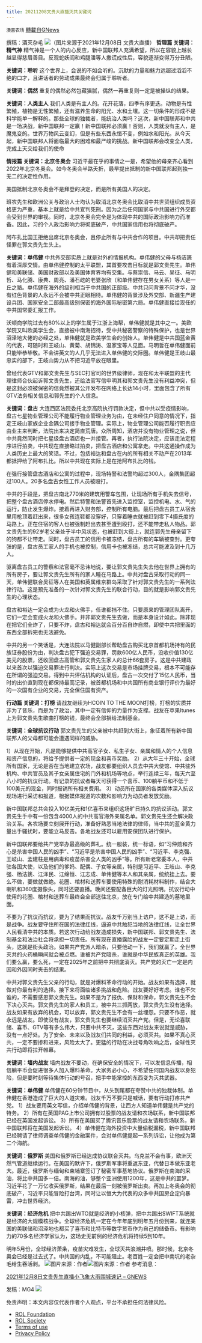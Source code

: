 ```yaml
---
title: 20211208文贵大直播灭共关键词
---
```

`澳喜农场` [轉載自GNews](https://gnews.org/zh-hans/1772841/)

撰稿：酒灭杂毛
![](https://assets.gnews.org/wp-content/uploads/2021/12/文贵.png)（图片来源于2021年12月08日 文贵大直播）
**哲理篇
关键词：精气神**
精气神是一个人的内心反应，新中国联邦人充满希望，所以在容貌上越长越显得慈眉善目。反观蛇妖阎和鸡腿潘等人撒谎成性后，容貌逐渐变得万分丑陋。

**关键词：聆听**
这个世界上，会说的不如会听的。沉默的力量和魅力远超过滔滔不绝的口才，且讲话者的劳动成果最终会归属于聆听者。

**关键词：偶然**
重复的偶然必然包藏猫腻，偶然一再重复则一定是被操纵的结果。

**关键词：人类主人**
我们人类是有主人的。花开花落，四季有序更迭。动物是有性繁殖，植物是无性繁殖，还有滋养生命的阳光、水和土壤。这一切条件的形成不是科学能单一解释的。那些全球的独裁者，能统治人类吗？这次，新中国联邦和中共是一场决战，新中国联邦一定赢！新中国联邦必须赢！否则，人类就没有主人，是魔鬼变的。世界万物风云变幻，但是有些东西永恒不变，例如水和阳光。从今天起，新中国联邦人将面临最大的困难和最严峻的挑战。新中国联邦会改变全人类，完成上天交给我们的使命

**情报篇
关键词：北京冬奥会**
习近平最在乎的事情之一是，希望他的母亲齐心看到2022年北京冬奥会。如今冬奥会半路夭折，最早提出抵制的新中国联邦起到独一无二的决定性作用。

美国抵制北京冬奥会不是拜登的决定，而是所有美国人的决定。

班农先生和欧洲公关与政治人士均认为取消北京冬奥会比取消中共世贸组织成员资格更为严重，基本上就是给中共宣判死刑。因为之后任何国家与中共国进行外交都会受到世界的审视。同时，北京冬奥会完全是为体现中共的国际政治影响力而准备。因此，习的个人政治影响力将彻底破产，中共国家信用也将彻底破产。

阿布扎比国王拒绝出席北京冬奥会，且停止所有与中共合作的项目。中共却把责任怪罪在郭文贵先生头上。

**关键词：单伟健**
中共外交部实质上就是对外的情报机构。单伟健的父母与杨洁篪有着深厚交情。由单伟健控制的太平联盟，其首要攻击目标就是郭文贵先生。单伟健和美联储、美国财政部以及美国体育界均有交集。与蔡崇信、马云、吴征、马明哲、马化腾、康典、周亮、潘石屹的老婆张欣（和单伟健存在男女关系）等人是一丘之貉。单伟健在海外的级别相当于中共国的正部级。中共只问背景不问才华，没有红色背景的人永远不会被中共正眼相待。单伟健的背景涉及外交部、新疆生产建设兵团、国家安全二部最高级别保密的海外国际秘密第六局。单伟健直接给现任的中共国常委汇报工作。

沃顿商学院过去有80%以上的学生属于江浙上海帮，单伟健就是其中之一。美欧学院又叫欧美学生会，直接被中南海招待，受中共秘密警察的特殊保护，也是世界沼泽地大佬的必经之处，单伟健就是欧美学生会的创始人。单伟健是中共国蓝金黄的代表，可随时和王岐山、黄菊、胡锦涛、温家宝等人见面。马明哲在单伟健面前只能毕恭毕敬。不会讲英文的人几乎无法进入单伟健的交际圈。单伟健是王岐山最忠实的部下，王岐山势力从不把习近平放在眼里。

曾经代表GTV和郭文贵先生与SEC打官司的世界级律师，现在和太平联盟的主代理律师合伙起诉郭文贵先生，还给法官写信申明其和郭文贵先生没有利益冲突，但是这封必须被保密的信竟然被其公开发布在网络上长达14小时，里面包含了所有GTV法务相关信息和郭先生的个人信息。

**关键词：盘古**
大连西区法院委托北京高院执行罚款决定，但中共以受疫情影响，盘古七星物业管理公司不能履行物业管理业务为由，在未经住户同意的情况下，指定王岐山家族企业金隅公司接手物业管理。实际上，物业管理公司能否履行职责应由业主来判断，法院出来决定简直荒唐。众所周知，酒店并没有物业管理之说，但中共竟然同时把七星级盘古酒店也一并接管。再者，执行法院决定，应该走法定程序进行拍卖，中共现在直接略过拍卖，把盘古酒店和公寓拿走。中共这通操作成为人类历史上最大的笑话。不过，包括裕达和盘古在内的所有相关不动产在2013年都抵押给了阿布扎比。所以中共现在实际上是在抢阿布扎比的钱。

在强行接管盘古酒店和公寓的过程中，现场特警和法警均超过300人，金隅集团超过100人。20多名盘古女性工作人员被殴打。

中共的手段是，把盘古南北770米的建筑用警车包围，让现场所有手机失去信号，把整个盘古酒店停水停电。然后特警和法警首先进入监控室，监控机电、水、气的运行，防止发生爆炸。接着再进入财务部，控制所有电脑。最后把盘古员工从宿舍里用枪顶着赶出来，很多女孩连鞋都没穿好，只穿着睡衣就被赶到零下4摄氏度的马路上。正在住宿的客人也被强制赶出去甚至遭到殴打，还不能带走私人物品。郭文贵先生的92岁老父亲处于半中风状态，也被赶到大街上，就连郭先生母亲留下的狗都不让带走。同时，盘古员工的信用卡被冻结，盘古所有的车辆被查封。更夸张的是，盘古员工家人的手机也被控制，信用卡也被冻结，总共可能波及到十几万人。

驱离盘古员工的警察和法官毫不忌讳地说，要让郭文贵先生失去他在世界上拥有的所有房子，要让郭文贵先生所有的家人睡在马路上。中共对盘古采取行动的同一天，单伟健联合吴征等人在美国和英属维京群岛采取了针对郭文贵先生的一系列法律行动。这是预先准备的一次针对郭文贵先生的联合行动，目的就是影响郭文贵先生的心理状态。

盘古和裕达一定会成为火龙和火佛手，任谁都挡不住。只要原来的管理团队离开，它们一定会变成火龙和火佛手。并非郭文贵先生去做，而是本身设计如此。除非现在把它们全炸了，只要不炸，盘古和裕达就会百分百自炸自燃，即使中共把里面的东西全部拆完也无法避免。

中共的另一个笑话是，大连法院以马健副部长帮助盘古购买北京首都机场持有的民族证券股份为由，判决盘古犯下强迫交易罪，罚款600亿人民币，没收价值130亿美元的股票，还收回盘古高管和郭文贵先生家人的总计66套房子。这是中共建政以来首次以强迫交易罪进行判决。实际上这次交易是市场挂牌交易，根本不可能存在所谓的强迫交易。得到中共评估机构的认证后，盘古一次交付了15亿人民币，当时的出价直到现在都保持最高记录，被首都机场和中共国所有商业银行评价为最好的一次国有企业的交易，完全保住国有资产。

**行动篇
关键词：打榜**
请战友继续为HCOIN TO THE MOON打榜，打榜的实质并非为了音乐，而是为了政治，其中一定有信仰的力量作为支撑。战友在苹果Itunes上为郭文贵先生歌曲打榜的钱，最终会全部捐给法制基金。

**关键词：全球抗议行动**
郭文贵先生的父亲被中共赶到大街上，象征着所有新中国联邦人的父母都可能会遭遇同样的威胁。

1）从现在开始，凡是能够提供中共高官子女、私生子女、亲属和情人的个人信息和资产信息的，将给予提供者一定的现金和喜币奖励。
2）从大年三十开始，全球所有国家，无论是否在当地建立农场，战友都要组织人员去中共大使馆、中共驻外机构、中共官员及其子女亲属住宅的门外和机场等地点，举行连续三年，每天六至八小时的抗议行动。有记录的抗议者每天可获得一个喜币、100躺平币和不低于100美元的现金，同时报销所有相关费用。
3）动员所在国家的各类媒体深入抗议现场进行采访和报道，根据媒体报道的次数和影响力为动员者发放奖励。

新中国联邦总共会投入10亿美元和1亿喜币来组织这场旷日持久的抗议活动。郭文贵先生手中有一份包含4000人的中共高官海外亲属名单。郭文贵先生还会解决政治关系。各农场要立刻展开行动，准备好熟悉当地法律的律师，当中共的蓝金黄力量出手骚扰时，要能立马反击。各地战友还可以雇用安保团队进行保护。

新中国联邦要给共产党举办最高级的葬礼。统一服装，统一标语，如“习仲勋和齐心是杀害中国人民的凶手”、“习近平是杀害中国人民的凶手”、“习近平、李克强、王岐山、孟建柱是用病毒和疫苗杀害全人类的凶手”等。所有新老常委本人，中共驻各国大使，以及他们的爹妈、配偶、子女等亲属，特别是习近平、王岐山、李克强、杨洁篪、江泽民、江绵恒、江志成、单伟健等本人和其亲属，统统挂上去。要么不做，要做就做绝。花圈、棺材和送葬车要使用特殊的耐消耗材料制作，结合大喇叭和360度摄像头，同时还要直播。晚间还要配备巨大的灯光照明。抗议行动中使用的花圈、棺材和送葬车最终会全部送往北京，放在专门给中共建造的墓地里面。

不要为了抗议而抗议，要为了结果而抗议。战友千万别当上访户，这不是上访，而是战争。战友要守住所在国的法律红线，逼迫中共触犯当地的法律红线，让全世界人民看清中共的本质。若这次行动给战友造成损失，新中国联邦、郭文贵先生、法制基金和法治社会将承担一切责任。所有现在直播露脸的战友一定要定期走上街头，这就是街头政治。如果共产党派人暗杀，只要他动一下，我们就赢了。全世界灭共的火药桶瞬间就会被点燃。谁被共产党暗杀，谁就是中华民族真正的英雄。我们要么赢，要么死，一定在2025年之前把中共彻底消灭。共产党的灭亡一定是内因和外因同时夹击的结果。

中共对郭文贵先生父亲的行动，就是对爆料革命行动的开始。战友如果有选择，就做对你最有利的选择。接下来将面临诸多挑战和危险。战友要好好考虑。谁也不欠谁的，不需要感恩郭文贵先生。如果不是为了报仇、保财和保命，郭文贵先生不会下决心灭共。郭文贵先生的家人和员工，被中共三抓两放，郭文贵先生没有选择。战友如果有放弃的机会，可以放弃，郭文贵先生不会有一丝埋怨。只要不作恶，就永远是战友。即使没有战友，郭文贵先生也要继续消灭共产党。但是，无论喜联储、喜币、GTV等有多么伟大，只要中共不灭，这些东西对战友来说就是威胁，没有一点好处。为了安全、未来以及战友们共同的利益，必须灭共。如果不真心灭共，一定不要掺和进来，风险太大了。更猛的行动在决战号角吹响之后，全球性灭共行动即将拉开帷幕。

**关键词：墙内战友**
墙内战友不要动，在确保安全的情况下，可以发信息传播，相信躺平币会促进很多人加入爆料革命。大家务必小心，不希望任何国内战友以身犯险，但是要时刻等待集体行动的号召，把手中能掌控的东西变为灭共武器。

**关键词：单伟健**
单伟健在60分钟节目中，从头到尾都在夸赞中共的独裁体制。单伟健在香港造成了巨大的人道灾难。战友千万不要只是喊话，要有行动打疼共产党。
1）战友要用英文写信，介绍单伟健的背景，让西方人知道单伟健是共产党的特务。
2）所有在英国PAG上市公司拥有过股票的战友请和农场联系，新中国联邦已经在英国发起诉讼。
3）所有在美国买了腾讯音乐股票的战友请和农场联系，新中国联邦将在美国发起诉讼。
4）单伟健在海外投资中大量偷税漏税，新中国联邦已经聘请了律师调查单伟健的金融案件，会对单伟健提起一系列诉讼，让他成为第二个海航。

**关键词：俄罗斯**
美国和俄罗斯已经达成协议联合灭共。乌克兰不会有事，欧洲天然气管道继续运行。在美国的默许下，俄罗斯军事将重返东亚，代替日本做东亚老大。最近，俄罗斯与缅甸和柬埔寨签订了秘密军事基地协议。俄罗斯在南海的采油，将比中共国多一倍。南海的油，够整个亚洲使用1200年，这是中共的噩梦。习近平花了一万亿收买俄罗斯，结果在最后一刻被俄罗斯出卖。再加上冬奥会的彻底破产，习近平只能冒险打台湾，同时让以恒大为代表的众多中共国房企定向暴雷，冲击世界经济。

**关键词：经济危机**
把中共踢出WTO就是经济的小核弹，把中共踢出SWIFT系统就是经济的大规模核战争。全球经济危机一定在今年年底到明年五月份到来，就连美国的美联储和沼泽地也都买了喜币和比特币等数字货币作为自己的储备币。有影响力的70多名经济学家认为，这场史无前例的经济危机将持续5到10年。

明年5月份，全球经济萧条，疫苗灾难发生，全球灭共浪潮井喷。那时候，北京冬奥会已经是过去式了。中共国的内乱，不可能阻止。老百姓一定会把中南坑的老杂毛给生吞活剥。
![](https://assets.gnews.org/wp-content/uploads/2021/12/文贵2.png)图片来源：作者![](https://assets.gnews.org/wp-content/uploads/2021/12/文贵3.png)图片来源：作者
参考消息：

[2021年12月8日文贵先生直播小飞象大雨围城速记 – GNEWS](https://gnews.org/zh-hans/1733460/)

发稿：MG4
![](https://assets.gnews.org/wp-content/uploads/2021/12/澳喜图标2-1-1.jpg)


 

免责声明：本文内容仅代表作者个人观点，平台不承担任何法律风险。

- [ROL Foundation](https://rolfoundation.org/)
- [ROL Society](https://rolsociety.org/)
- [Terms of use](https://gnews.org/terms-of-use-3/)
- [Privacy Policy](https://gnews.org/privacy-policy/)
